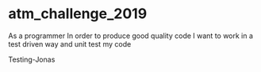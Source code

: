 # atm_challenge_2019
As a programmer
In order to produce good quality code
I want to work in a test driven way and unit test my code

Testing-Jonas